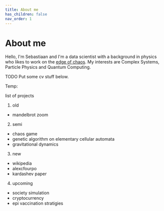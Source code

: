 ```yaml
---
title: About me
has_children: false
nav_order: 1
---
```



# About me

Hello, I'm Sebastiaan and I'm a data scientist with a background in physics who likes to work on the [edge of chaos](https://en.wikipedia.org/wiki/Edge_of_chaos).
My interests are Complex Systems, Particle Physics and Quantum Computing.

TODO Put some cv stuff below.

Temp:

list of projects

1. old
- mandelbrot zoom


2. semi
- chaos game
- genetic algorithm on elementary cellular automata
- gravitational dynamics


3. new
- wikipedia
- alexcfourpo
- kardashev paper


4. upcoming
- society simulation
- cryptocurrency
- epi vaccination stratigies
